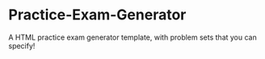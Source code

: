# Practice-Exam-Generator
A HTML practice exam generator template, with problem sets that you can specify!
